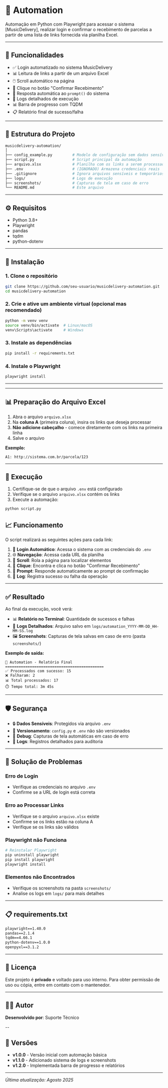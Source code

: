 # 🎼 Automation

Automação em Python com Playwright para acessar o sistema [MusicDelivery], realizar login e confirmar o recebimento de parcelas a partir de uma lista de links fornecida via planilha Excel.

---

## 📌 Funcionalidades

- ✅ Login automatizado no sistema MusicDelivery
- 📊 Leitura de links a partir de um arquivo Excel
- 🖱️ Scroll automático na página
- 🎯 Clique no botão "Confirmar Recebimento"
- 💬 Resposta automática ao `prompt()` do sistema
- 📝 Logs detalhados de execução
- 📊 Barra de progresso com TQDM
- 📋 Relatório final de sucesso/falha

---

## 📂 Estrutura do Projeto

```bash
musicdelivery-automation/
│
├── config_example.py         # Modelo de configuração sem dados sensíveis
├── script.py                 # Script principal da automação
├── arquivo.xlsx              # Planilha com os links a serem processados
├── .env                      # (IGNORADO) Armazena credenciais reais
├── .gitignore                # Ignora arquivos sensíveis e temporários
├── logs/                     # Logs de execução
├── screenshots/              # Capturas de tela em caso de erro
└── README.md                 # Este arquivo
```

---

## ⚙️ Requisitos

- Python 3.8+
- Playwright
- pandas
- tqdm
- python-dotenv

---

## 🚀 Instalação

### 1. Clone o repositório
```bash
git clone https://github.com/seu-usuario/musicdelivery-automation.git
cd musicdelivery-automation
```

### 2. Crie e ative um ambiente virtual (opcional mas recomendado)
```bash
python -m venv venv
source venv/bin/activate  # Linux/macOS
venv\Scripts\activate     # Windows
```

### 3. Instale as dependências
```bash
pip install -r requirements.txt
```

### 4. Instale o Playwright
```bash
playwright install
```

---

---

## 📊 Preparação do Arquivo Excel

1. Abra o arquivo `arquivo.xlsx`
2. Na **coluna A** (primeira coluna), insira os links que deseja processar
3. **Não adicione cabeçalho** - comece diretamente com os links na primeira linha
4. Salve o arquivo

**Exemplo:**
```
A1: http://sistema.com.br/parcela/123

```

---

## 🧪 Execução

1. Certifique-se de que o arquivo `.env` está configurado
2. Verifique se o arquivo `arquivo.xlsx` contém os links
3. Execute a automação:

```bash
python script.py
```



## 📈 Funcionamento

O script realizará as seguintes ações para cada link:

1. 🔐 **Login Automático**: Acessa o sistema com as credenciais do `.env`
2. 🌐 **Navegação**: Acessa cada URL da planilha
3. 📜 **Scroll**: Rola a página para localizar elementos
4. 🎯 **Clique**: Encontra e clica no botão "Confirmar Recebimento"
5. 💬 **Prompt**: Responde automaticamente ao prompt de confirmação
6. 📝 **Log**: Registra sucesso ou falha da operação

---

## ✅ Resultado

Ao final da execução, você verá:

- 📊 **Relatório no Terminal**: Quantidade de sucessos e falhas
- 📝 **Logs Detalhados**: Arquivo salvo em `logs/automation_YYYY-MM-DD_HH-MM-SS.log`
- 🖼️ **Screenshots**: Capturas de tela salvas em caso de erro (pasta `screenshots/`)

**Exemplo de saída:**
```
🎵 Automation - Relatório Final
============================================
✅ Processados com sucesso: 15
❌ Falharam: 2
📊 Total processados: 17
⏱️ Tempo total: 3m 45s
```

---

## 🛡️ Segurança

- 🔒 **Dados Sensíveis**: Protegidos via arquivo `.env`
- 🚫 **Versionamento**: `config.py` e `.env` não são versionados
- 📸 **Debug**: Capturas de tela automáticas em caso de erro
- 📝 **Logs**: Registros detalhados para auditoria

---

## 🐛 Solução de Problemas

### Erro de Login
- Verifique as credenciais no arquivo `.env`
- Confirme se a URL de login está correta

### Erro ao Processar Links
- Verifique se o arquivo `arquivo.xlsx` existe
- Confirme se os links estão na coluna A
- Verifique se os links são válidos

### Playwright não Funciona
```bash
# Reinstalar Playwright
pip uninstall playwright
pip install playwright
playwright install
```

### Elementos não Encontrados
- Verifique os screenshots na pasta `screenshots/`
- Analise os logs em `logs/` para mais detalhes

---

## 📋 requirements.txt

```txt
playwright==1.40.0
pandas==2.1.4
tqdm==4.66.1
python-dotenv==1.0.0
openpyxl==3.1.2
```

---

## 📝 Licença

Este projeto é **privado** e voltado para uso interno. Para obter permissão de uso ou cópia, entre em contato com o mantenedor.

---

## 👨‍💻 Autor

**Desenvolvido por**: Suporte Técnico  


--

## 🔄 Versões

- **v1.0.0** - Versão inicial com automação básica
- **v1.1.0** - Adicionado sistema de logs e screenshots
- **v1.2.0** - Implementada barra de progresso e relatórios

---

*Última atualização: Agosto 2025*